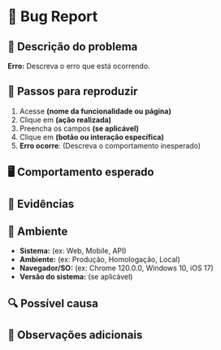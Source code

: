 # 🐞 Bug Report

## 📌 Descrição do problema
<!-- Explique de forma clara e objetiva qual é o problema encontrado. -->

**Erro:** Descreva o erro que está ocorrendo.

## 📍 Passos para reproduzir
<!-- Liste os passos detalhados para reproduzir o bug. -->
1. Acesse **(nome da funcionalidade ou página)**
2. Clique em **(ação realizada)**
3. Preencha os campos **(se aplicável)**
4. Clique em **(botão ou interação específica)**
5. **Erro ocorre**: (Descreva o comportamento inesperado)

## 🖥️ Comportamento esperado
<!-- O que deveria acontecer caso o bug não existisse? -->

## 📸 Evidências
<!-- Adicione prints, vídeos ou logs que ajudem a entender o erro. -->

## 📂 Ambiente
<!-- Informe o ambiente onde o bug foi encontrado. -->
- **Sistema:** (ex: Web, Mobile, API)
- **Ambiente:** (ex: Produção, Homologação, Local)
- **Navegador/SO:** (ex: Chrome 120.0.0, Windows 10, iOS 17)
- **Versão do sistema:** (se aplicável)

## 🔍 Possível causa
<!-- Se houver alguma suspeita da causa do problema, descreva aqui. -->

## 📎 Observações adicionais
<!-- Alguma informação extra que possa ser útil para a investigação? -->
 